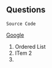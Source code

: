 **Questions**
-

<question source="labguidepage006EZKpb2Sr" />

```language
Source Code
```

<validation step="85a5e97b-d624-45f8-aff8-c7175d94b001" />
<validation step="7acdb6ad-0a58-4c36-92e0-39a5c77898d4" />

[Google](http://www.google.com "Google")

**<inject key="azureaduserpassword" value="test" cloudname="Microsoft Azure" enableCopy="true" enableClickToPaste="false" defaultValue="thisdefault"/>**

1. Ordered List
2. ITem 2
3. 
